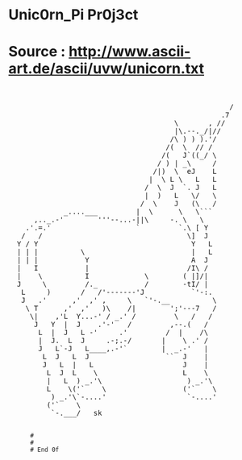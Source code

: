 # Unic0rn_Pi Pr0j3ct
# 
# Source : http://www.ascii-art.de/ascii/uvw/unicorn.txt
<pre>


                                                    /
                                                  .7
                                       \       , //
                                       |\.--._/|//
                                      /\ ) ) ).'/
                                     /(  \  // /
                                    /(   J`((_/ \
                                   / ) | _\     /
                                  /|)  \  eJ    L
                                 |  \ L \   L   L
                                /  \  J  `. J   L
                                |  )   L   \/   \
                               /  \    J   (\   /
             _....___         |  \      \   \```
      ,.._.-'        '''--...-||\     -. \   \
    .'.=.'                    `         `.\ [ Y
   /   /                                  \]  J
  Y / Y                                    Y   L
  | | |          \                         |   L
  | | |           Y                        A  J
  |   I           |                       /I\ /
  |    \          I             \        ( |]/|
  J     \         /._           /        -tI/ |
   L     )       /   /'-------'J           `'-:.
   J   .'      ,'  ,' ,     \   `'-.__          \
    \ T      ,'  ,'   )\    /|        ';'---7   /
     \|    ,'L  Y...-' / _.' /         \   /   /
      J   Y  |  J    .'-'   /         ,--.(   /
       L  |  J   L -'     .'         /  |    /\
       |  J.  L  J     .-;.-/       |    \ .' /
       J   L`-J   L____,.-'`        |  _.-'   |
        L  J   L  J                  ``  J    |
        J   L  |   L                     J    |
         L  J  L    \                    L    \
         |   L  ) _.'\                    ) _.'\
         L    \('`    \                  ('`    \
          ) _.'\`-....'                   `-....'
         ('`    \
          `-.___/   sk
          </pre>
          #
          #
          # End 0f
